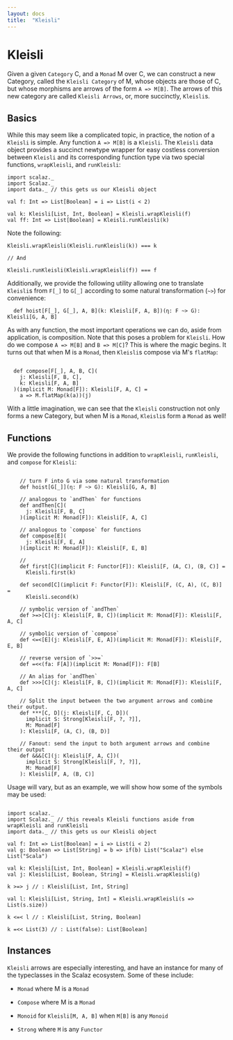 ```yaml
---
layout: docs
title:  "Kleisli"
---
```


# Kleisli

Given a given `Category` C, and a `Monad` M over C, we can construct a new Category, called the `Kleisli Category` of M, whose objects are those of C, but whose morphisms are arrows of the form `A => M[B]`. The arrows of this new category are called `Kleisli Arrows`, or, more succinctly, `Kleisli`s.


## Basics

While this may seem like a complicated topic, in practice, the notion of a `Kleisli` is simple. Any function `A => M[B]` is a `Kleisli`. The `Kleisli` data object provides a succinct newtype wrapper for easy costless conversion between `Kleisli` and its corresponding function type via two special functions, `wrapKleisli`, and `runKleisli`:

```tut:silent
import scalaz._
import Scalaz._
import data._ // this gets us our Kleisli object

val f: Int => List[Boolean] = i => List(i < 2)

val k: Kleisli[List, Int, Boolean] = Kleisli.wrapKleisli(f)
val ff: Int => List[Boolean] = Kleisli.runKleisli(k)

```

Note the following:

```
Kleisli.wrapKleisli(Kleisli.runKleisli(k)) === k

// And

Kleisli.runKleisli(Kleisli.wrapKleisli(f)) === f
```

Additionally, we provide the following utility allowing one to translate `Kleisli`s from `F[_]` to `G[_]` according to some natural transformation (`~>`) for convenience:

```
  def hoist[F[_], G[_], A, B](k: Kleisli[F, A, B])(η: F ~> G): Kleisli[G, A, B]
```


As with any function, the most important operations we can do, aside from application, is composition. Note that this poses a problem for `Kleisli`. How do we compose `A => M[B]` and `B => M[C]`? This is where the magic begins. It turns out that when M is a `Monad`, then `Kleisli`s compose via M's `flatMap`:

```

  def compose[F[_], A, B, C](
    j: Kleisli[F, B, C],
    k: Kleisli[F, A, B]
  )(implicit M: Monad[F]): Kleisli[F, A, C] =
    a => M.flatMap(k(a))(j)
```

With a little imagination, we can see that the `Kleisli` construction not only forms a new Category, but when M is a `Monad`, `Kleisli`s form a `Monad` as well!

## Functions

We provide the following functions in addition to `wrapKleisli`, `runKleisli`, and `compose` for `Kleisli`:

```

    // turn F into G via some natural transformation
    def hoist[G[_]](η: F ~> G): Kleisli[G, A, B]

    // analogous to `andThen` for functions
    def andThen[C](
      j: Kleisli[F, B, C]
    )(implicit M: Monad[F]): Kleisli[F, A, C]

    // analogous to `compose` for functions
    def compose[E](
      j: Kleisli[F, E, A]
    )(implicit M: Monad[F]): Kleisli[F, E, B]

    //
    def first[C](implicit F: Functor[F]): Kleisli[F, (A, C), (B, C)] =
      Kleisli.first(k)

    def second[C](implicit F: Functor[F]): Kleisli[F, (C, A), (C, B)] =
      Kleisli.second(k)

    // symbolic version of `andThen`
    def >=>[C](j: Kleisli[F, B, C])(implicit M: Monad[F]): Kleisli[F, A, C]

    // symbolic version of `compose`
    def <=<[E](j: Kleisli[F, E, A])(implicit M: Monad[F]): Kleisli[F, E, B]

    // reverse version of `>>=`
    def =<<(fa: F[A])(implicit M: Monad[F]): F[B]

    // An alias for `andThen`
    def >>>[C](j: Kleisli[F, B, C])(implicit M: Monad[F]): Kleisli[F, A, C]

    // Split the input between the two argument arrows and combine their output.
    def ***[C, D](j: Kleisli[F, C, D])(
      implicit S: Strong[Kleisli[F, ?, ?]],
      M: Monad[F]
    ): Kleisli[F, (A, C), (B, D)]

    // Fanout: send the input to both argument arrows and combine their output
    def &&&[C](j: Kleisli[F, A, C])(
      implicit S: Strong[Kleisli[F, ?, ?]],
      M: Monad[F]
    ): Kleisli[F, A, (B, C)]

```

Usage will vary, but as an example, we will show how some of the symbols may be used:

```tut:silent

import scalaz._
import Scalaz._ // this reveals Kleisli functions aside from wrapKleisli and runKleisli
import data._ // this gets us our Kleisli object

val f: Int => List[Boolean] = i => List(i < 2)
val g: Boolean => List[String] = b => if(b) List("Scalaz") else List("Scala")

val k: Kleisli[List, Int, Boolean] = Kleisli.wrapKleisli(f)
val j: Kleisli[List, Boolean, String] = Kleisli.wrapKleisli(g)

k >=> j // : Kleisli[List, Int, String]

val l: Kleisli[List, String, Int] = Kleisli.wrapKleisli(s => List(s.size))

k <=< l // : Kleisli[List, String, Boolean]

k =<< List(3) // : List(false): List[Boolean]

```
## Instances

`Kleisli` arrows are especially interesting, and have an instance for many of the typeclasses in the Scalaz ecosystem. Some of these include:


- `Monad` where M is a `Monad`

- `Compose` where M is a `Monad`

- `Monoid` for `Kleisli[M, A, B]` when `M[B]` is any `Monoid`

- `Strong` where `M` is any `Functor`

